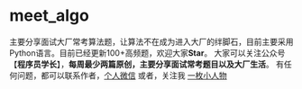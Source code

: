 # meet_algo
主要分享面试大厂常考算法题，让算法不在成为进入大厂的绊脚石，目前主要采用Python语言。目前已经更新100+高频题，欢迎大家**Star**。
大家可以关注公众号【**程序员学长**】，**每周最少两篇原创，主要分享面试常考题目以及大厂生活**。
有任何问题，都可以联系作者，[个人微信](https://www.cxyxz.com.cn/wp-content/uploads/2022/03/WechatIMG244.jpeg) 或者，关注我 [一枚小人物](https://www.cxyxz.com.cn/wp-content/uploads/2021/09/%E5%85%AC%E4%BC%97%E5%8F%B7.png)
